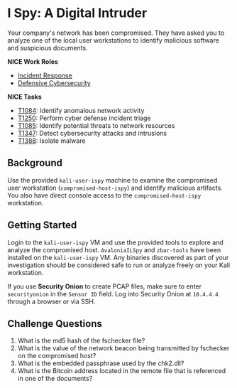 # I Spy: A Digital Intruder

Your company's network has been compromised. They have asked you to analyze one of the local user workstations to identify malicious software and suspicious documents.

**NICE Work Roles**

- [Incident Response](https://niccs.cisa.gov/workforce-development/nice-framework/)
- [Defensive Cybersecurity](https://niccs.cisa.gov/workforce-development/nice-framework/)

**NICE Tasks**

- [T1084](https://niccs.cisa.gov/workforce-development/nice-framework/): Identify anomalous network activity
- [T1250](https://niccs.cisa.gov/workforce-development/nice-framework/): Perform cyber defense incident triage
- [T1085](https://niccs.cisa.gov/workforce-development/nice-framework/): Identify potential threats to network resources
- [T1347](https://niccs.cisa.gov/workforce-development/nice-framework/): Detect cybersecurity attacks and intrusions
- [T1388](https://niccs.cisa.gov/workforce-development/nice-framework/): Isolate malware

## Background

Use the provided `kali-user-ispy` machine to examine the compromised user workstation (`compromised-host-ispy`) and identify malicious artifacts. You also have direct console access to the `compromised-host-ispy` workstation.

## Getting Started

Login to the `kali-user-ispy` VM and use the provided tools to explore and analyze the compromised host. `AvaloniaILSpy` and `zbar-tools` have been installed on the `kali-user-ispy` VM. Any binaries discovered as part of your investigation should be considered safe to run or analyze freely on your Kali workstation.

If you use **Security Onion** to create PCAP files, make sure to enter `securityonion` in the `Sensor ID` field. Log into Security Onion at `10.4.4.4` through a browser or via SSH.

## Challenge Questions

1. What is the md5 hash of the fschecker file?
2. What is the value of the network beacon being transmitted by fschecker on the compromised host?
3. What is the embedded passphrase used by the chk2.dll?
4. What is the Bitcoin address located in the remote file that is referenced in one of the documents?